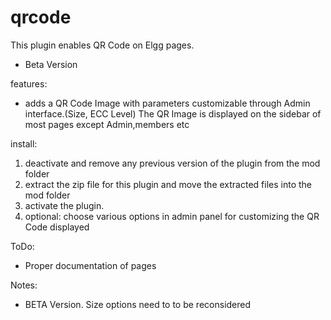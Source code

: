 qrcode
==============


This plugin enables QR Code on Elgg pages. 

- Beta Version

features:

* adds a QR Code Image with parameters customizable through Admin interface.(Size, ECC Level)
The QR Image is displayed on the sidebar of most pages except Admin,members etc

install:

1. deactivate and remove any previous version of the plugin from the mod folder
2. extract the zip file for this plugin and move the extracted files into the mod folder
3. activate the plugin.
4. optional: choose various options in admin panel for customizing the QR Code displayed

ToDo:

* Proper documentation of pages

Notes:

* BETA Version. Size options need to to be reconsidered

